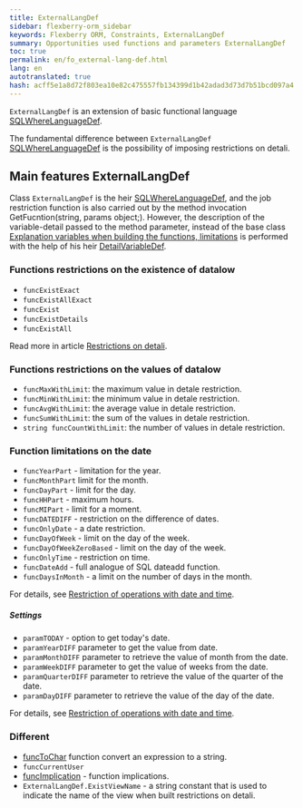 ```yaml
--- 
title: ExternalLangDef 
sidebar: flexberry-orm_sidebar 
keywords: Flexberry ORM, Constraints, ExternalLangDef 
summary: Opportunities used functions and parameters ExternalLangDef 
toc: true 
permalink: en/fo_external-lang-def.html 
lang: en 
autotranslated: true 
hash: acff5e1a8d72f803ea10e82c475557fb134399d1b42adad3d73d7b51bcd097a4 
--- 
```


`ExternalLangDef` is an extension of basic functional language [SQLWhereLanguageDef](fo_function-list.html). 

The fundamental difference between `ExternalLangDef` [SQLWhereLanguageDef](fo_function-list.html) is the possibility of imposing restrictions on detali. 

## Main features ExternalLangDef 

Class `ExternalLangDef` is the heir [SQLWhereLanguageDef](fo_function-list.html), and the job restriction function is also carried out by the method invocation GetFucntion(string, params object;). However, the description of the variable-detail passed to the method parameter, instead of the base class [Explanation variables when building the functions, limitations](fo_variable-def.html) is performed with the help of his heir [DetailVariableDef](fo_variable-def.html). 

### Functions restrictions on the existence of datalow 

* `funcExistExact` 
* `funcExistAllExact` 
* `funcExist` 
* `funcExistDetails` 
* `funcExistAll` 

Read more in article [Restrictions on detali](fo_exist-details.htm). 

### Functions restrictions on the values of datalow 

* `funcMaxWithLimit`: the maximum value in detale restriction. 
* `funcMinWithLimit`: the minimum value in detale restriction. 
* `funcAvgWithLimit`: the average value in detale restriction. 
* `funcSumWithLimit`: the sum of the values in detale restriction. 
* `string funcCountWithLimit`: the number of values in detale restriction. 

### Function limitations on the date 

* `funcYearPart` - limitation for the year. 
* `funcMonthPart` limit for the month. 
* `funcDayPart` - limit for the day. 
* `funcHHPart` - maximum hours. 
* `funcMIPart` - limit for a moment. 
* `funcDATEDIFF` - restriction on the difference of dates. 
* `funcOnlyDate` - a date restriction. 
* `funcDayOfWeek` - limit on the day of the week. 
* `funcDayOfWeekZeroBased` - limit on the day of the week. 
* `funcOnlyTime` - restriction on time. 
* `funcDateAdd` - full analogue of SQL dateadd function. 
* `funcDaysInMonth` - a limit on the number of days in the month. 

For details, see [Restriction of operations with date and time](fo_restriction-datetime.html). 

##### Settings 

* `paramTODAY` - option to get today's date. 
* `paramYearDIFF` parameter to get the value from date. 
* `paramMonthDIFF` parameter to retrieve the value of month from the date. 
* `paramWeekDIFF` parameter to get the value of weeks from the date.
* `paramQuarterDIFF` parameter to retrieve the value of the quarter of the date. 
* `paramDayDIFF` parameter to retrieve the value of the day of the date. 

For details, see [Restriction of operations with date and time](fo_restriction-datetime.html). 

### Different 

* [funcToChar](fo_func-to-char.html) function convert an expression to a string. 
* `funcCurrentUser` 
* [funcImplication](fo_function-implication.html) - function implications. 
* `ExternalLangDef.ExistViewName` - a string constant that is used to indicate the name of the view when built restrictions on detali. 



